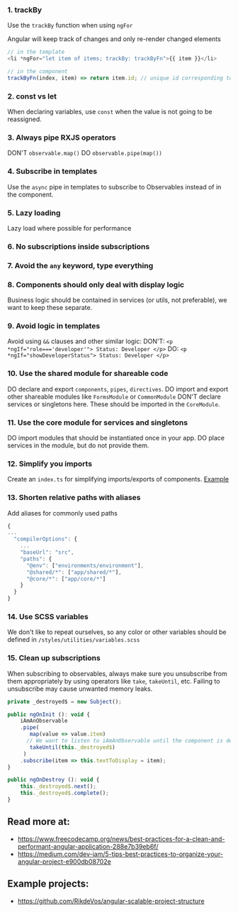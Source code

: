 ### 1. trackBy
Use the `trackBy` function when using `ngFor`

Angular will keep track of changes and only re-render changed elements

``` javascript
// in the template
<li *ngFor="let item of items; trackBy: trackByFn">{{ item }}</li>

// in the component
trackByFn(index, item) => return item.id; // unique id corresponding to the item
```

### 2. const vs let
When declaring variables, use `const` when the value is not going to be reassigned.

### 3. Always pipe RXJS operators
DON'T `observable.map()`
DO `observable.pipe(map())` 

### 4. Subscribe in templates
Use the `async` pipe in templates to subscribe to Observables instead of in the component.

### 5. Lazy loading
Lazy load where possible for performance

### 6. No subscriptions inside subscriptions

### 7. Avoid the `any` keyword, type everything

### 8. Components should only deal with display logic
Business logic should be contained in services (or utils, not preferable), we want to keep these separate.

### 9. Avoid logic in templates
Avoid using `&&` clauses and other similar logic:
DON'T: `<p *ngIf="role==='developer'"> Status: Developer </p>`
DO: `<p *ngIf="showDeveloperStatus"> Status: Developer </p>`

### 10. Use the shared module for shareable code
DO declare and export `components`, `pipes`, `directives`.
DO import and export other shareable modules like `FormsModule` or `CommonModule`
DON'T declare services or singletons here. These should be imported in the `CoreModule`.

### 11. Use the core module for services and singletons
DO import modules that should be instantiated once in your app.
DO place services in the module, but do not provide them.

### 12. Simplify you imports
Create an `index.ts` for simplifying imports/exports of components.
[Example](https://github.com/RikdeVos/angular-scalable-project-structure/blob/master/src/app/shared/components/index.ts)

### 13. Shorten relative paths with aliases
Add aliases for commonly used paths
``` javascript
{
...
  "compilerOptions": {
    ...
    "baseUrl": "src",
    "paths": {
      "@env": ["environments/environment"],
      "@shared/*": ["app/shared/*"],
      "@core/*": ["app/core/*"]
    }
  }
}
```

### 14. Use SCSS variables
We don't like to repeat ourselves, so any color or other variables should be defined in `/styles/utilities/variables.scss`

### 15. Clean up subscriptions
When subscribing to observables, always make sure you unsubscribe from them appropriately by using operators like `take`, `takeUntil`, etc. Failing to unsubscribe may cause unwanted memory leaks. 

``` javascript
private _destroyed$ = new Subject();

public ngOnInit (): void {
    iAmAnObservable
    .pipe(
       map(value => value.item)
      // We want to listen to iAmAnObservable until the component is destroyed,
       takeUntil(this._destroyed$)
     )
    .subscribe(item => this.textToDisplay = item);
}

public ngOnDestroy (): void {
    this._destroyed$.next();
    this._destroyed$.complete();
}
```


## Read more at:
- https://www.freecodecamp.org/news/best-practices-for-a-clean-and-performant-angular-application-288e7b39eb6f/
- https://medium.com/dev-jam/5-tips-best-practices-to-organize-your-angular-project-e900db08702e

## Example projects:
- https://github.com/RikdeVos/angular-scalable-project-structure
